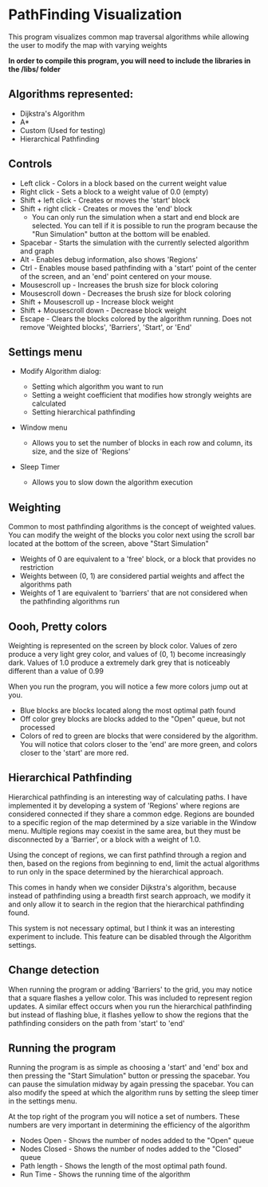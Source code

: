 # PathFinding Visualization

This program visualizes common map traversal algorithms while allowing the user to modify the map with varying weights

**In order to compile this program, you will need to include the libraries in the /libs/ folder**

## Algorithms represented:
* Dijkstra's Algorithm
* A*
* Custom (Used for testing)
* Hierarchical Pathfinding

## Controls
* Left click - Colors in a block based on the current weight value
* Right click - Sets a block to a weight value of 0.0 (empty)
* Shift + left click - Creates or moves the 'start' block
* Shift + right click - Creates or moves the 'end' block
  * You can only run the simulation when a start and end block are selected. You can tell if it is possible to run the program because the "Run Simulation" button at the bottom will be enabled.
* Spacebar - Starts the simulation with the currently selected algorithm and graph
* Alt - Enables debug information, also shows 'Regions'
* Ctrl - Enables mouse based pathfinding with a 'start' point of the center of the screen, and an 'end' point centered on your mouse.
* Mousescroll up - Increases the brush size for block coloring
* Mousescroll down - Decreases the brush size for block coloring
* Shift + Mousescroll up - Increase block weight
* Shift + Mousescroll down - Decrease block weight
* Escape - Clears the blocks colored by the algorithm running. Does not remove 'Weighted blocks', 'Barriers', 'Start', or 'End'

## Settings menu
* Modify Algorithm dialog:
  * Setting which algorithm you want to run
  * Setting a weight coefficient that modifies how strongly weights are calculated
  * Setting hierarchical pathfinding

* Window menu
  * Allows you to set the number of blocks in each row and column, its size, and the size of 'Regions'

* Sleep Timer
  * Allows you to slow down the algorithm execution

## Weighting
Common to most pathfinding algorithms is the concept of weighted values. You can modify the weight of the blocks you color next using the scroll bar located at the bottom of the screen, above "Start Simulation"
* Weights of 0 are equivalent to a 'free' block, or a block that provides no restriction
* Weights between (0, 1) are considered partial weights and affect the algorithms path
* Weights of 1 are equivalent to 'barriers' that are not considered when the pathfinding algorithms run

## Oooh, Pretty colors

Weighting is represented on the screen by block color. Values of zero produce a very light grey color, and values of (0, 1) become increasingly dark. Values of 1.0 produce a extremely dark grey that is noticeably different than a value of 0.99

When you run the program, you will notice a few more colors jump out at you.
* Blue blocks are blocks located along the most optimal path found
* Off color grey blocks are blocks added to the "Open" queue, but not processed
* Colors of red to green are blocks that were considered by the algorithm. You will notice that colors closer to the 'end' are more green, and colors closer to the 'start' are more red.

## Hierarchical Pathfinding
Hierarchical pathfinding is an interesting way of calculating paths. I have implemented it by developing a system of 'Regions' where regions are considered connected if they share a common edge. Regions are bounded to a specific region of the map determined by a size variable in the Window menu. Multiple regions may coexist in the same area, but they must be disconnected by a 'Barrier', or a block with a weight of 1.0.

Using the concept of regions, we can first pathfind through a region and then, based on the regions from beginning to end, limit the actual algorithms to run only in the space determined by the hierarchical approach.

This comes in handy when we consider Dijkstra's algorithm, because instead of pathfinding using a breadth first search approach, we modify it and only allow it to search in the region that the hierarchical pathfinding found.

This system is not necessary optimal, but I think it was an interesting experiment to include. This feature can be disabled through the Algorithm settings.

## Change detection
When running the program or adding 'Barriers' to the grid, you may notice that a square flashes a yellow color. This was included to represent region updates. A similar effect occurs when you run the hierarchical pathfinding but instead of flashing blue, it flashes yellow to show the regions that the pathfinding considers on the path from 'start' to 'end'

## Running the program
Running the program is as simple as choosing a 'start' and 'end' box and then pressing the "Start Simulation" button or pressing the spacebar. You can pause the simulation midway by again pressing the spacebar. You can also modify the speed at which the algorithm runs by setting the sleep timer in the settings menu.

At the top right of the program you will notice a set of numbers. These numbers are very important in determining the efficiency of the algorithm
* Nodes Open - Shows the number of nodes added to the "Open" queue
* Nodes Closed - Shows the number of nodes added to the "Closed" queue
* Path length - Shows the length of the most optimal path found.
* Run Time - Shows the running time of the algorithm
